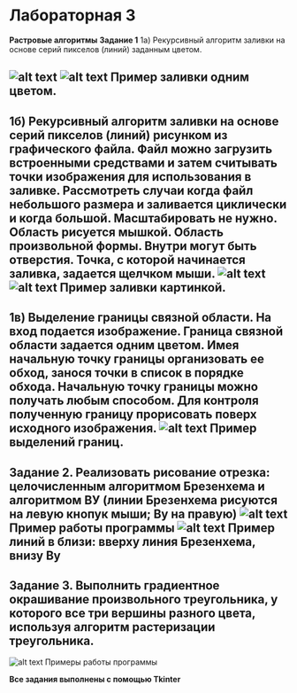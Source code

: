 # Лабораторная 3
**Растровые алгоритмы**
**Задание 1**
1а) Рекурсивный алгоритм заливки на основе серий пикселов (линий) заданным цветом.

![alt text](examples/exampleA1.png)
![alt text](examples/exampleA2.png)
Пример заливки одним цветом.
---
1б) Рекурсивный алгоритм заливки на основе серий пикселов (линий)  рисунком из графического файла. Файл можно загрузить встроенными средствами и затем считывать точки изображения для использования в заливке. Рассмотреть случаи когда файл небольшого размера и заливается циклически и когда большой. Масштабировать не нужно.  Область рисуется мышкой. Область произвольной формы. Внутри могут быть отверстия. Точка, с которой начинается заливка, задается щелчком мыши.
![alt text](examples/exampleB1.png)
![alt text](examples/exampleB2.png)
Пример заливки картинкой.
---
1в) Выделение границы связной области. На вход подается изображение. Граница связной области задается одним цветом. Имея начальную точку границы организовать ее обход, занося точки в список в порядке обхода. Начальную точку границы можно получать любым способом. Для контроля полученную границу прорисовать поверх исходного изображения.
![alt text](examples/exampleС1.png)
Пример выделений границ.
---
**Задание 2**. Реализовать рисование отрезка: целочисленным алгоритмом Брезенхема  и алгоритмом ВУ
(линии Брезенхема рисуются на левую кнопук мыши;  Ву на правую)
![alt text](examples/example21.png)
Пример работы программы
![alt text](examples/example22.png)
Пример линий в близи: вверху линия Брезенхема, внизу Ву
---
**Задание 3.** Выполнить градиентное окрашивание произвольного треугольника, у которого все три вершины разного цвета, используя алгоритм растеризации треугольника.
---

![alt text](examples/example3.png)
Примеры работы программы

**Все задания выполнены с помощью Tkinter**


